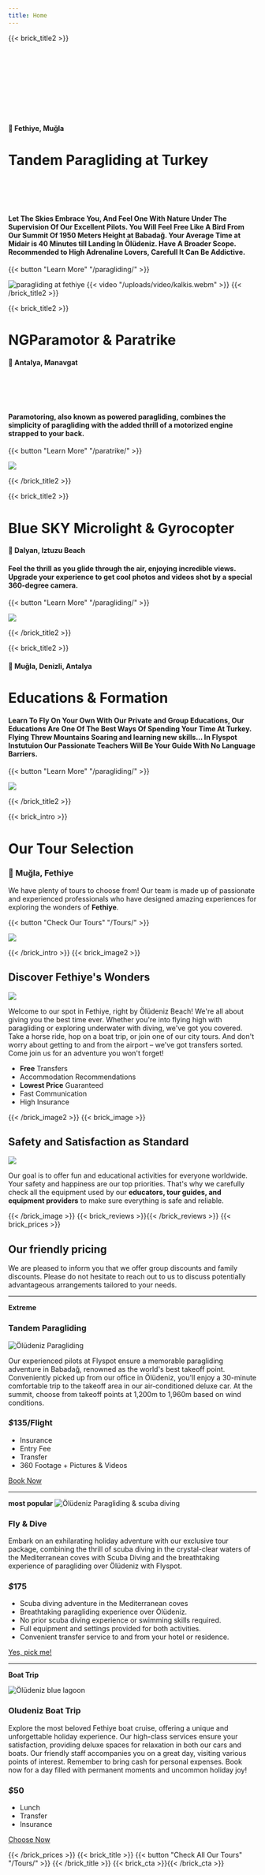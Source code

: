 ```yaml
---
title: Home
---
```

{{< brick_title2 >}}
# ‎ 
# ‎ 
#### 📍 Fethiye, Muğla 
# Tandem Paragliding at Turkey
# ‎ 

#### Let The Skies Embrace You, And Feel One With Nature Under The Supervision Of Our Excellent Pilots. You Will Feel Free Like A Bird From Our Summit Of 1950 Meters Height at Babadağ. Your Average Time at Midair is 40 Minutes till Landing In Ölüdeniz. Have A Broader Scope. Recommended to High Adrenaline Lovers, Carefull It Can Be Addictive.


{{< button "Learn More" "/paragliding/" >}}

![paragliding at fethiye](/uploads/photos/3-min.jpg)
{{< video "/uploads/video/kalkis.webm" >}}
{{< /brick_title2 >}}

{{< brick_title2 >}}

# NGParamotor & Paratrike
#### 📍 Antalya, Manavgat
# ‎ 
#### Paramotoring, also known as powered paragliding, combines the simplicity of paragliding with the added thrill of a motorized engine strapped to your back. 

{{< button "Learn More" "/paratrike/" >}}

![](/uploads/Paratrike/paratrike.jpeg)

{{< /brick_title2 >}}

{{< brick_title2 >}}

# Blue SKY Microlight & Gyrocopter
#### 📍 Dalyan, Iztuzu Beach
#### Feel the thrill as you glide through the air, enjoying incredible views. Upgrade your experience to get cool photos and videos shot by a special 360-degree camera.

{{< button "Learn More" "/paragliding/" >}}

![](/uploads/photos/pic.webp)

{{< /brick_title2 >}}

{{< brick_title2 >}}

#### 📍 Muğla, Denizli, Antalya 
# Educations & Formation

#### Learn To Fly On Your Own With Our Private and Group Educations, Our Educations Are One Of The Best Ways Of Spending Your Time At Turkey. Flying Threw Mountains Soaring and learning new skills... In Flyspot Instutuion Our Passionate Teachers Will Be Your Guide With No Language Barriers.

{{< button "Learn More" "/paragliding/" >}}

![](/uploads/photos/pg.jpg)

{{< /brick_title2 >}}

{{< brick_intro >}}
# Our Tour Selection
### 📍 Muğla, Fethiye

We have plenty of tours to choose from! Our team is made up of passionate and experienced professionals who have designed amazing experiences for exploring the wonders of **Fethiye**.

{{< button "Check Our Tours" "/Tours/" >}}

![](/uploads/illustrations/cuate/Horseriding.svg)


{{< /brick_intro >}}
{{< brick_image2 >}}

## Discover Fethiye's Wonders
![](/uploads/illustrations/cuate/boatparty.svg)

Welcome to our spot in Fethiye, right by Ölüdeniz Beach! We're all about giving you the best time ever. Whether you're into flying high with paragliding or exploring underwater with diving, we've got you covered. Take a horse ride, hop on a boat trip, or join one of our city tours. And don't worry about getting to and from the airport – we've got transfers sorted. Come join us for an adventure you won't forget!

- **Free** Transfers
- Accommodation Recommendations
- **Lowest Price** Guaranteed
- Fast Communication
- High Insurance

{{< /brick_image2 >}}
{{< brick_image >}}

## Safety and Satisfaction as Standard

![](/uploads/illustrations/cuate/Advantages-bro.svg)

Our goal is to offer fun and educational activities for everyone worldwide. Your safety and happiness are our top priorities. That's why we carefully check all the equipment used by our **educators, tour guides, and equipment providers** to make sure everything is safe and reliable.


{{< /brick_image >}}
{{< brick_reviews >}}{{< /brick_reviews >}}
{{< brick_prices >}}
## Our friendly pricing

We are pleased to inform you that we offer group discounts and family discounts. Please do not hesitate to reach out to us to discuss potentially advantageous arrangements tailored to your needs.

---

**Extreme**
### Tandem Paragliding

![Ölüdeniz Paragliding](/uploads/photos/fp.jpg)

Our experienced pilots at Flyspot ensure a memorable paragliding adventure in Babadağ, renowned as the world's best takeoff point. Conveniently picked up from our office in Ölüdeniz, you'll enjoy a 30-minute comfortable trip to the takeoff area in our air-conditioned deluxe car. At the summit, choose from takeoff points at 1,200m to 1,960m based on wind conditions.

### _$_**135**/Flight

- Insurance
- Entry Fee
- Transfer
- 360 Footage + Pictures & Videos

[Book Now](/get-started/)

---

**most popular**
![Ölüdeniz Paragliding & scuba diving](/uploads/photos/dp.png)
### Fly & Dive

Embark on an exhilarating holiday adventure with our exclusive tour package, combining the thrill of scuba diving in the crystal-clear waters of the Mediterranean coves with Scuba Diving and the breathtaking experience of paragliding over Ölüdeniz with Flyspot.
 
### _$_**175**

- Scuba diving adventure in the Mediterranean coves
- Breathtaking paragliding experience over Ölüdeniz.
- No prior scuba diving experience or swimming skills required.
- Full equipment and settings provided for both activities.
- Convenient transfer service to and from your hotel or residence.

[Yes, pick me!](/get-started/)

---

**Boat Trip**

![Ölüdeniz blue lagoon](/uploads/photos/boat.jpg)

### Oludeniz Boat Trip

Explore the most beloved Fethiye boat cruise, offering a unique and unforgettable holiday experience. Our high-class services ensure your satisfaction, providing deluxe spaces for relaxation in both our cars and boats. Our friendly staff accompanies you on a great day, visiting various points of interest. Remember to bring cash for personal expenses. Book now for a day filled with permanent moments and uncommon holiday joy!

### _$_**50**

- Lunch
- Transfer
- Insurance

[Choose Now](/get-started/)

{{< /brick_prices >}}
{{< brick_title >}}
{{< button "Check All Our Tours" "/Tours/" >}}
{{< /brick_title >}}
{{< brick_cta >}}{{< /brick_cta >}}


